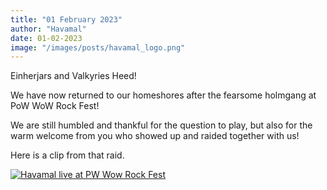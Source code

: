 ```yaml
---
title: "01 February 2023"
author: "Havamal"
date: 01-02-2023
image: "/images/posts/havamal_logo.png"
---
```


Einherjars and Valkyries Heed!

We have now returned to our homeshores after the fearsome holmgang at PoW WoW Rock Fest!

We are still humbled and thankful for the question to play, but also for the warm welcome from you who showed up and raided together with us!

Here is a clip from that raid.

[![Havamal live at PW Wow Rock Fest](https://res.cloudinary.com/marcomontalbano/image/upload/v1675251915/video_to_markdown/images/youtube--MuEkxzr_8eI-c05b58ac6eb4c4700831b2b3070cd403.jpg)](https://www.youtube.com/watch?v=MuEkxzr_8eI "Draugrs March")